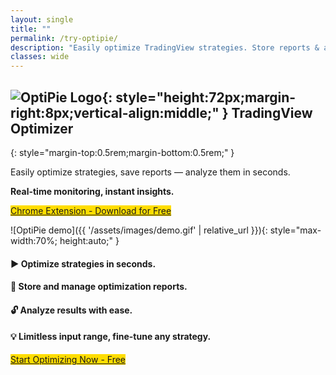 ```yaml
---
layout: single
title: ""
permalink: /try-optipie/
description: "Easily optimize TradingView strategies. Store reports & analyze results with a simple UI. Real-time Report Monitoring & Instant Analysis!"
classes: wide
---
```


## ![OptiPie Logo](/assets/images/optipie_app_logo_lshift2.png){: style="height:72px;margin-right:8px;vertical-align:middle;" } TradingView Optimizer
{: style="margin-top:0.5rem;margin-bottom:0.5rem;" }


Easily optimize strategies, save reports — analyze them in seconds.

**Real-time monitoring, instant insights.**

<p class="text-start">
  <a id="cta-install"
     class="btn btn--inverse btn--large"
     href="https://chromewebstore.google.com/detail/optipie-tradingview-optim/fdndgpohalkoklpaopahkblpomlhmifm"
     onclick="return gtag_report_conversion(this.href)"
     style="background-color:#fd0;border:none;">
    <i class="fas fa-download"></i> Chrome Extension - Download for Free
  </a>
</p>

![OptiPie demo]({{ '/assets/images/demo.gif' | relative_url }}){: style="max-width:70%; height:auto;" }

#### :arrow_forward: Optimize strategies in seconds.
#### :dart: Store and manage optimization reports.  
#### :unlock: Analyze results with ease.
#### 💡 Limitless input range, fine-tune any strategy. 

<p class="text-start">
  <a id="cta-install"
     class="btn btn--inverse btn--large"
     href="https://chromewebstore.google.com/detail/optipie-tradingview-optim/fdndgpohalkoklpaopahkblpomlhmifm"
     onclick="return gtag_report_conversion(this.href)"
     style="background-color:#fd0;border:none;">
    <i class="fas fa-download"></i> Start Optimizing Now - Free
  </a>
</p>


<script>
function gtag_report_conversion(url) {
  var callback = function () {
    if (typeof(url) != 'undefined') {
      window.location = url;
    }
  };
  gtag('event', 'conversion', {
      'send_to': 'AW-17495457166/quONCOjEso4bEI77vZZB',
      'value': 0.0,
      'currency': 'TRY',
      'event_callback': callback
  });
  return false;
}
</script>

